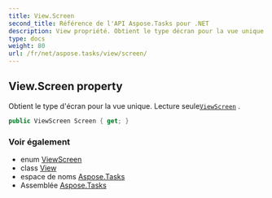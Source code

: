 ```yaml
---
title: View.Screen
second_title: Référence de l'API Aspose.Tasks pour .NET
description: View propriété. Obtient le type décran pour la vue unique. Lecture seuleViewScreen .
type: docs
weight: 80
url: /fr/net/aspose.tasks/view/screen/
---
```

## View.Screen property

Obtient le type d'écran pour la vue unique. Lecture seule[`ViewScreen`](../../viewscreen/) .

```csharp
public ViewScreen Screen { get; }
```

### Voir également

* enum [ViewScreen](../../viewscreen/)
* class [View](../)
* espace de noms [Aspose.Tasks](../../view/)
* Assemblée [Aspose.Tasks](../../../)


